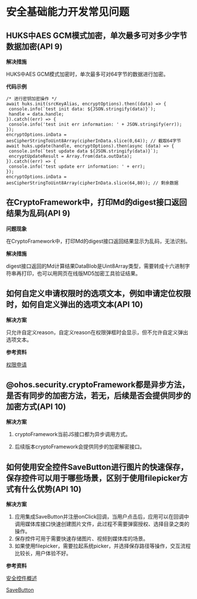# 安全基础能力开发常见问题


## HUKS中AES GCM模式加密，单次最多可对多少字节数据加密(API 9)

**解决措施**

HUKS中AES GCM模式加密时，单次最多可对64字节的数据进行加密。

**代码示例**

```
/* 进行密钥加密操作 */
await huks.init(srcKeyAlias, encryptOptions).then((data) => {
 console.info(`test init data: ${JSON.stringify(data)}`);
 handle = data.handle;
}).catch((err) => {
 console.info('test init err information: ' + JSON.stringify(err));
});
encryptOptions.inData = aesCipherStringToUint8Array(cipherInData.slice(0,64)); // 截取64字节
await huks.update(handle, encryptOptions).then(async (data) => {
 console.info(`test update data ${JSON.stringify(data)}`);
 encryptUpdateResult = Array.from(data.outData);
}).catch((err) => {
 console.info('test update err information: ' + err);
});
encryptOptions.inData = aesCipherStringToUint8Array(cipherInData.slice(64,80)); // 剩余数据
```


## 在CryptoFramework中，打印Md的digest接口返回结果为乱码(API 9)

**问题现象**

在CryptoFramework中，打印Md的digest接口返回结果显示为乱码，无法识别。

**解决措施**

digest接口返回的Md计算结果DataBlob是Uint8Array类型，需要转成十六进制字符串再打印，也可以用网页在线版MD5加密工具验证结果。

## 如何自定义申请权限时的选项文本，例如申请定位权限时，如何自定义弹出的选项文本(API 10)

**解决方案**

只允许自定义reason，自定义reason在权限弹框时会显示，但不允许自定义弹出选项文本。

**参考资料**

[权限申请](../security/AccessToken/determine-application-mode.md)

## @ohos.security.cryptoFramework都是异步方法，是否有同步的加密方法，若无，后续是否会提供同步的加密方式(API 10)

**解决方案**

1. cryptoFramework当前JS接口都为异步调用方式。

2. 后续版本cryptoFramework会提供同步的加密解密接口。

## 如何使用安全控件SaveButton进行图片的快速保存，保存控件可以用于哪些场景，区别于使用filepicker方式有什么优势(API 10)

**解决方案**

1. 应用集成SaveButton并注册onClick回调，当用户点击后，应用可以在回调中调用媒体库接口快速创建图片文件，此过程不需要弹窗授权、选择目录之类的操作。
2. 保存控件可用于需要快速存储图片、视频到媒体库的场景。
3. 如果使用filepicker，需要拉起系统picker，并选择保存路径等操作，交互流程比较长，用户体验不好。

**参考资料**

[安全控件概述](../security/AccessToken/security-component-overview.md)

[SaveButton](../reference/arkui-ts/ts-security-components-savebutton.md)